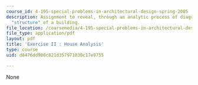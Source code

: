 ```yaml
---
course_id: 4-195-special-problems-in-architectural-design-spring-2005
description: Assignment to reveal, through an analytic process of diagramming, the
  "structure" of a building.
file_location: /coursemedia/4-195-special-problems-in-architectural-design-spring-2005/d8476dd986c821d357971030c17e9755_ex2.pdf
file_type: application/pdf
layout: pdf
title: 'Exercise II : House Analysis'
type: course
uid: d8476dd986c821d357971030c17e9755

---
```

None